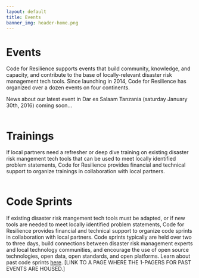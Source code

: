 ```yaml
---
layout: default
title: Events
banner_img: header-home.png
---
```


Events
==========================
Code for Resilience supports events that build community, knowledge, and capacity, and contribute to the base of locally-relevant disaster risk management tech tools. Since launching in 2014, Code for Resilience has organized over a dozen events on four continents. <br/>

News about our latest event in Dar es Salaam Tanzania (saturday January 30th, 2016) coming soon...<br/><br/>

Trainings
==========================
If local partners need a refresher or deep dive training on existing disaster risk mangement tech tools that can be used to meet locally identified problem statements, Code for Resilience provides financial and technical support to organize trainings in collaboration with local partners. <br/><br/>


Code Sprints
==========================
If existing disaster risk mangement tech tools must be adapted, or if new tools are needed to meet locally identified problem statements, Code for Resilience provides financial and technical support to organize code sprints in collaboration with local partners. Code sprints typically are held over two to three days, build connections between disaster risk management experts and local technology communities, and encourage the use of open source technologies, open data, open standards, and open platforms. Learn about past code sprints <a href="https://github.com/codeforresilience/c4rsite/tree/gh-pages/pdfs"> here</a>. [LINK TO A PAGE WHERE THE 1-PAGERS FOR PAST EVENTS ARE HOUSED.]
